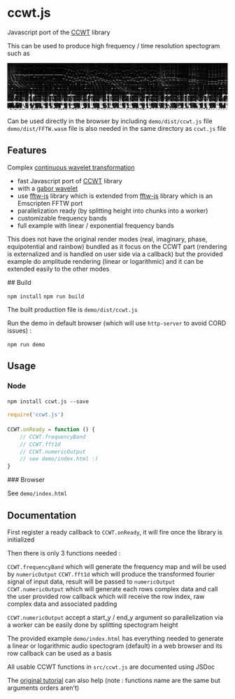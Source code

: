 # ccwt.js
Javascript port of the [CCWT](https://github.com/Lichtso/CCWT) library

This can be used to produce high frequency / time resolution spectogram such as

![spectrogram](https://raw.githubusercontent.com/Lichtso/CCWT/gallery/teaser.png)

Can be used directly in the browser by including `demo/dist/ccwt.js` file `demo/dist/FFTW.wasm` file is also needed in the same directory as `ccwt.js` file

## Features

Complex [continuous wavelet transformation](https://en.wikipedia.org/wiki/Continuous_wavelet_transform)

- fast Javascript port of [CCWT](https://github.com/Lichtso/CCWT) library
- with a [gabor wavelet](https://en.wikipedia.org/wiki/Gabor_wavelet)
- use [fftw-js](https://github.com/dean-shaff/fftw-js) library which is extended from [fftw-js](https://github.com/j-funk/fftw-js) library which is an Emscripten FFTW port 
- parallelization ready (by splitting height into chunks into a worker)
- customizable frequency bands
- full example with linear / exponential frequency bands

This does not have the original render modes (real, imaginary, phase, equipotential and rainbow) bundled as it focus on the CCWT part (rendering is externalized and is handled on user side via a callback) but the provided example do amplitude rendering (linear or logarithmic) and it can be extended easily to the other modes

## Build

`npm install`
`npm run build`

The built production file is `demo/dist/ccwt.js`

Run the demo in default browser (which will use `http-server` to avoid CORD issues) :

`npm run demo`

## Usage

### Node

`npm install ccwt.js --save`

```js
require('ccwt.js')

CCWT.onReady = function () {
    // CCWT.frequencyBand
    // CCWT.fft1d
    // CCWT.numericOutput
    // see demo/index.html :)
}
```

### Browser

See `demo/index.html`

## Documentation

First register a ready callback to `CCWT.onReady`, it will fire once the library is initialized

Then there is only 3 functions needed :

`CCWT.frequencyBand` which will generate the frequency map and will be used by `numericOutput`
`CCWT.fft1d` which will produce the transformed fourier signal of input data, result will be passed to `numericOutput`
`CCWT.numericOutput` which will generate each rows complex data and call the user provided row callback which will receive the row index, raw complex data and associated padding

`CCWT.numericOutput` accept a start_y / end_y argument so parallelization via a worker can be easily done by splitting spectogram height

The provided example `demo/index.html` has everything needed to generate a linear or logarithmic audio spectogram (default) in a web browser and its row callback can be used as a basis

All usable CCWT functions in `src/ccwt.js` are documented using JSDoc

The [original tutorial](https://github.com/Lichtso/CCWT/wiki/Tutorial) can also help (note : functions name are the same but arguments orders aren't)
